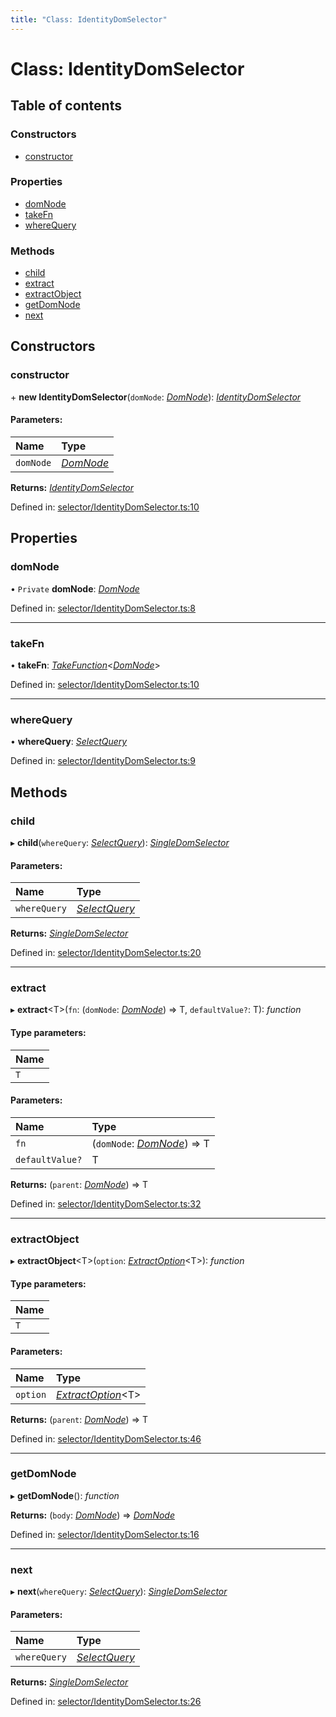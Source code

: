 ```yaml
---
title: "Class: IdentityDomSelector"
---
```


# Class: IdentityDomSelector

## Table of contents

### Constructors

- [constructor](identitydomselector.md#constructor)

### Properties

- [domNode](identitydomselector.md#domnode)
- [takeFn](identitydomselector.md#takefn)
- [whereQuery](identitydomselector.md#wherequery)

### Methods

- [child](identitydomselector.md#child)
- [extract](identitydomselector.md#extract)
- [extractObject](identitydomselector.md#extractobject)
- [getDomNode](identitydomselector.md#getdomnode)
- [next](identitydomselector.md#next)

## Constructors

### constructor

\+ **new IdentityDomSelector**(`domNode`: [*DomNode*](domnode.md)): [*IdentityDomSelector*](identitydomselector.md)

#### Parameters:

Name | Type |
:------ | :------ |
`domNode` | [*DomNode*](domnode.md) |

**Returns:** [*IdentityDomSelector*](identitydomselector.md)

Defined in: [selector/IdentityDomSelector.ts:10](https://github.com/44x1carbon/gigantes/blob/89b5bd4/src/selector/IdentityDomSelector.ts#L10)

## Properties

### domNode

• `Private` **domNode**: [*DomNode*](domnode.md)

Defined in: [selector/IdentityDomSelector.ts:8](https://github.com/44x1carbon/gigantes/blob/89b5bd4/src/selector/IdentityDomSelector.ts#L8)

___

### takeFn

• **takeFn**: [*TakeFunction*](../types/takefunction.md)<[*DomNode*](domnode.md)\>

Defined in: [selector/IdentityDomSelector.ts:10](https://github.com/44x1carbon/gigantes/blob/89b5bd4/src/selector/IdentityDomSelector.ts#L10)

___

### whereQuery

• **whereQuery**: [*SelectQuery*](../types/selectquery.md)

Defined in: [selector/IdentityDomSelector.ts:9](https://github.com/44x1carbon/gigantes/blob/89b5bd4/src/selector/IdentityDomSelector.ts#L9)

## Methods

### child

▸ **child**(`whereQuery`: [*SelectQuery*](../types/selectquery.md)): [*SingleDomSelector*](singledomselector.md)

#### Parameters:

Name | Type |
:------ | :------ |
`whereQuery` | [*SelectQuery*](../types/selectquery.md) |

**Returns:** [*SingleDomSelector*](singledomselector.md)

Defined in: [selector/IdentityDomSelector.ts:20](https://github.com/44x1carbon/gigantes/blob/89b5bd4/src/selector/IdentityDomSelector.ts#L20)

___

### extract

▸ **extract**<T\>(`fn`: (`domNode`: [*DomNode*](domnode.md)) => T, `defaultValue?`: T): *function*

#### Type parameters:

Name |
:------ |
`T` |

#### Parameters:

Name | Type |
:------ | :------ |
`fn` | (`domNode`: [*DomNode*](domnode.md)) => T |
`defaultValue?` | T |

**Returns:** (`parent`: [*DomNode*](domnode.md)) => T

Defined in: [selector/IdentityDomSelector.ts:32](https://github.com/44x1carbon/gigantes/blob/89b5bd4/src/selector/IdentityDomSelector.ts#L32)

___

### extractObject

▸ **extractObject**<T\>(`option`: [*ExtractOption*](../types/extractoption.md)<T\>): *function*

#### Type parameters:

Name |
:------ |
`T` |

#### Parameters:

Name | Type |
:------ | :------ |
`option` | [*ExtractOption*](../types/extractoption.md)<T\> |

**Returns:** (`parent`: [*DomNode*](domnode.md)) => T

Defined in: [selector/IdentityDomSelector.ts:46](https://github.com/44x1carbon/gigantes/blob/89b5bd4/src/selector/IdentityDomSelector.ts#L46)

___

### getDomNode

▸ **getDomNode**(): *function*

**Returns:** (`body`: [*DomNode*](domnode.md)) => [*DomNode*](domnode.md)

Defined in: [selector/IdentityDomSelector.ts:16](https://github.com/44x1carbon/gigantes/blob/89b5bd4/src/selector/IdentityDomSelector.ts#L16)

___

### next

▸ **next**(`whereQuery`: [*SelectQuery*](../types/selectquery.md)): [*SingleDomSelector*](singledomselector.md)

#### Parameters:

Name | Type |
:------ | :------ |
`whereQuery` | [*SelectQuery*](../types/selectquery.md) |

**Returns:** [*SingleDomSelector*](singledomselector.md)

Defined in: [selector/IdentityDomSelector.ts:26](https://github.com/44x1carbon/gigantes/blob/89b5bd4/src/selector/IdentityDomSelector.ts#L26)

